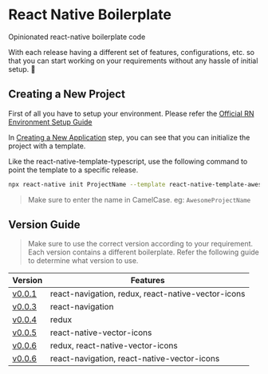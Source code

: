 # React Native Boilerplate
Opinionated react-native boilerplate code

With each release having a different set of features, configurations, etc. so that you can start working on your requirements without any hassle of initial setup. 🚀

## Creating a New Project

First of all you have to setup your environment. Please refer the [Official RN Environment Setup Guide](https://reactnative.dev/docs/environment-setup)

In [Creating a New Application](https://reactnative.dev/docs/environment-setup#creating-a-new-application) step, you can see that you can initialize the project with a template.

Like the react-native-template-typescript, use the following command to point the template to a specific release.

```bash
npx react-native init ProjectName --template react-native-template-awesome@0.0.1
```

> Make sure to enter the name in CamelCase. eg: `AwesomeProjectName`


## Version Guide

> Make sure to use the correct version according to your requirement. Each version contains a different boilerplate. Refer the following guide to determine what version to use.


| Version                                                                               | Features                                                              |
| ------------------------------------------------------------------------------------- | ----------------------------------------------------------------------|
| [v0.0.1](https://www.npmjs.com/package/react-native-template-awesome/v/0.0.1)         | react-navigation, redux, react-native-vector-icons                    |
| [v0.0.3](https://www.npmjs.com/package/react-native-template-awesome/v/0.0.3)         | react-navigation                                                      |
| [v0.0.4](https://www.npmjs.com/package/react-native-template-awesome/v/0.0.4)         | redux                                                                 |
| [v0.0.5](https://www.npmjs.com/package/react-native-template-awesome/v/0.0.5)         | react-native-vector-icons                                             |
| [v0.0.6](https://www.npmjs.com/package/react-native-template-awesome/v/0.0.6)         | redux, react-native-vector-icons                                      |
| [v0.0.6](https://www.npmjs.com/package/react-native-template-awesome/v/0.0.7)         | react-navigation, react-native-vector-icons                           |
